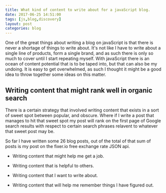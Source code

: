 ```yaml
---
title: What kind of content to write about for a javaScript blog.
date: 2017-06-25 14:51:00
tags: [js,blog,discovery]
layout: post
categories: blog
---
```


One of the great things about writing a blog on javaScript is that there is never a shortage of things to write about. It's not like I have to write about a single line of products, form a single brand, and as such there is only so much to cover until I start repeating myself. With javaScript there is an ocean of content potential that is to be taped into, but that can also be my undoing. It is easy to get overwhelmed, as such I thought it might be a good idea to throw together some ideas on this matter.

<!-- more -->

## Writing content that might rank well in organic search

There is a certain strategy that involved writing content that exists in a sort of sweet spot between popular, and obscure. Where if I write a post that manages to hit that sweet spot my post will rank on the first page of Google search results with respect to certain search phrases relavent to whatever that sweet post may be.

So far I have written some 26 blog posts, out of the total of that sum of posts is my post on the fixer.io free exchange rate JSON api.

* Writing content that might help me get a job.

* Writing content that is helpful to others.

* Writing content that I want to write about.

* Writing content that will help me remember things I have figured out.
